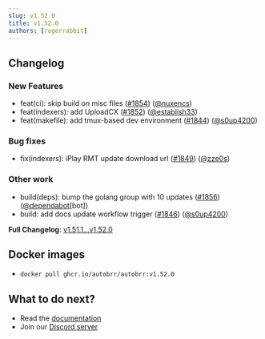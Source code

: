 ```yaml
---
slug: v1.52.0
title: v1.52.0
authors: [rogerrabbit]
---
```


## Changelog

### New Features

* feat(ci): skip build on misc files ([#1854](https://github.com/autobrr/autobrr/pull/1854)) ([@nuxencs](https://github.com/nuxencs))
* feat(indexers): add UploadCX ([#1852](https://github.com/autobrr/autobrr/pull/1852)) ([@establish33](https://github.com/establish33))
* feat(makefile): add tmux-based dev environment ([#1844](https://github.com/autobrr/autobrr/pull/1844)) ([@s0up4200](https://github.com/s0up4200))

### Bug fixes

* fix(indexers): iPlay RMT update download url ([#1849](https://github.com/autobrr/autobrr/pull/1849)) ([@zze0s](https://github.com/zze0s))

### Other work

* build(deps): bump the golang group with 10 updates ([#1856](https://github.com/autobrr/autobrr/pull/1856)) ([@dependabot](https://github.com/dependabot)[bot])
* build: add docs update workflow trigger ([#1846](https://github.com/autobrr/autobrr/pull/1846)) ([@s0up4200](https://github.com/s0up4200))

**Full Changelog**: [v1.51.1...v1.52.0](https://github.com/autobrr/autobrr/compare/v1.51.1...v1.52.0)

## Docker images

* `docker pull ghcr.io/autobrr/autobrr:v1.52.0`

## What to do next?

* Read the [documentation](https://autobrr.com)
* Join our [Discord server](https://discord.gg/WQ2eUycxyT)
